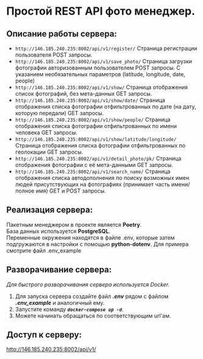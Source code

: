 # Простой REST API фото менеджер.

## Описание работы сервера:


* `http://146.185.240.235:8002/api/v1/register/`
Страница регистрации пользователя POST запросы.
* `http://146.185.240.235:8002/api/v1/save_photo/`
Страница загрузки фотографии авторизованным пользователем POST запросы. С указанием необязательных параметров (latitude,
longitude, date, people) 
* `http://146.185.240.235:8002/api/v1/show/`
Страница отображения список фотографий, без мета-данных GET запросы.
* `http://146.185.240.235:8002/api/v1/show/date/`
Страница отображения списка фотографии отфильтрованных по дате (на дату, которую передали) GET запросы. 
* `http://146.185.240.235:8002/api/v1/show/people/`
Страница отображения списка фотографии отфильтрованных по имени человека GET запросы. 
* `http://146.185.240.235:8002/api/v1/show/latitude/longitude/`
Страница отображения списка фотографии отфильтрованных по геолокации GET запросы. 
* `http://146.185.240.235:8002/api/v1/detail_photo/pk/`
Страница отображения фотографии с её мета-данными GET запросы.
* `http://146.185.240.235:8002/api/v1/search_name/`
Страница отображения списка автодополнения по поиску возможных имен людей присутствующих на фотографиях (принимает часть
имени/полное имя) GET и POST запросы.

## Реализация сервера:

Пакетным менеджером в проекте является **Poetry**. \
База данных используется **PostgreSQL**. \
Переменные окружения находятся в файле .env, которые затем подгружаются в настройки с помощью **python-dotenv**. Для 
примера смотрите файл .env_example


## Разворачивание сервера:

_Для быстрого разворачивания сервера используется Docker._

1. Для запуска сервера создайте файл **_.env_** рядом с файлом **_.env_example_** и аналогичный ему.
2. Запустите команду _**`docker-compose up -d`**_.
3. Можете начинать обращаться по соответствующим url'ам.


## Доступ к серверу:

http://146.185.240.235:8002/api/v1/
